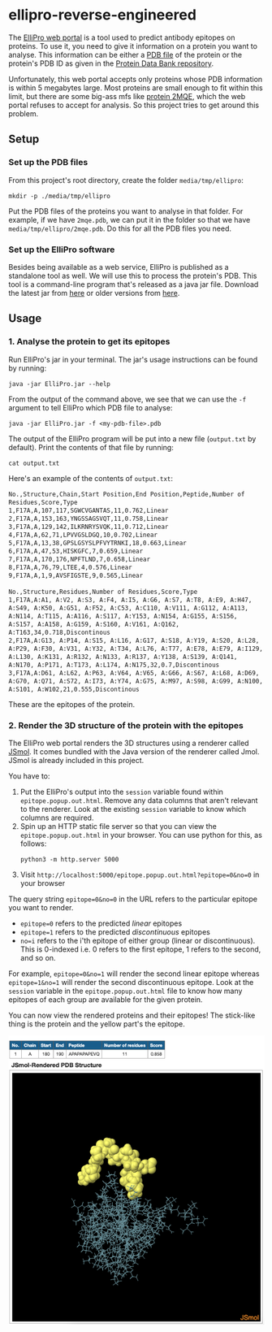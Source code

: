 # ellipro-reverse-engineered

The [ElliPro web portal](http://tools.iedb.org/ellipro/) is a tool used to predict antibody epitopes on proteins. To use it, you need to give it information on a protein you want to analyse. This information can be either a [PDB file](https://en.wikipedia.org/wiki/Protein_Data_Bank_(file_format)) of the protein or the protein's PDB ID as given in the [Protein Data Bank repository](https://www.rcsb.org/).

Unfortunately, this web portal accepts only proteins whose PDB information is within 5 megabytes large. Most proteins are small enough to fit within this limit, but there are some big-ass mfs like [protein 2MQE](https://www.rcsb.org/3d-view/2MQE), which the web portal refuses to accept for analysis. So this project tries to get around this problem.

## Setup

### Set up the PDB files

From this project's root directory, create the folder `media/tmp/ellipro`:

```
mkdir -p ./media/tmp/ellipro
```

Put the PDB files of the proteins you want to analyse in that folder. For example, if we have `2mqe.pdb`, we can put it in the folder so that we have `media/tmp/ellipro/2mqe.pdb`. Do this for all the PDB files you need.

### Set up the ElliPro software

Besides being available as a web service, ElliPro is published as a standalone tool as well. We will use this to process the protein's PDB. This tool is a command-line program that's released as a java jar file. Download the latest jar from [here](http://tools.iedb.org/ellipro/download/) or older versions from [here](https://downloads.iedb.org/tools/ellipro/).

## Usage

### 1. Analyse the protein to get its epitopes

Run ElliPro's jar in your terminal. The jar's usage instructions can be found by running:

```
java -jar ElliPro.jar --help
```

From the output of the command above, we see that we can use the `-f` argument to tell ElliPro which PDB file to analyse:

```
java -jar ElliPro.jar -f <my-pdb-file>.pdb
```

The output of the ElliPro program will be put into a new file (`output.txt` by default). Print the contents of that file by running:

```
cat output.txt
```

Here's an example of the contents of `output.txt`:

```
No.,Structure,Chain,Start Position,End Position,Peptide,Number of Residues,Score,Type
1,F17A,A,107,117,SGWCVGANTAS,11,0.762,Linear
2,F17A,A,153,163,YNGSSAGSVQT,11,0.758,Linear
3,F17A,A,129,142,ILKRNRYSVQK,11,0.712,Linear
4,F17A,A,62,71,LPVVGSLDGQ,10,0.702,Linear
5,F17A,A,13,38,GPSLGSYSLPFVYTRNKI,18,0.663,Linear
6,F17A,A,47,53,HISKGFC,7,0.659,Linear
7,F17A,A,170,176,NPFTLND,7,0.658,Linear
8,F17A,A,76,79,LTEE,4,0.576,Linear
9,F17A,A,1,9,AVSFIGSTE,9,0.565,Linear

No.,Structure,Residues,Number of Residues,Score,Type
1,F17A,A:A1, A:V2, A:S3, A:F4, A:I5, A:G6, A:S7, A:T8, A:E9, A:H47, A:S49, A:K50, A:G51, A:F52, A:C53, A:C110, A:V111, A:G112, A:A113, A:N114, A:T115, A:A116, A:S117, A:Y153, A:N154, A:G155, A:S156, A:S157, A:A158, A:G159, A:S160, A:V161, A:Q162, A:T163,34,0.718,Discontinous
2,F17A,A:G13, A:P14, A:S15, A:L16, A:G17, A:S18, A:Y19, A:S20, A:L28, A:P29, A:F30, A:V31, A:Y32, A:T34, A:L76, A:T77, A:E78, A:E79, A:I129, A:L130, A:K131, A:R132, A:N133, A:R137, A:Y138, A:S139, A:Q141, A:N170, A:P171, A:T173, A:L174, A:N175,32,0.7,Discontinous
3,F17A,A:D61, A:L62, A:P63, A:V64, A:V65, A:G66, A:S67, A:L68, A:D69, A:G70, A:Q71, A:S72, A:I73, A:Y74, A:G75, A:M97, A:S98, A:G99, A:N100, A:S101, A:W102,21,0.555,Discontinous
```

These are the epitopes of the protein.

### 2. Render the 3D structure of the protein with the epitopes

The ElliPro web portal renders the 3D structures using a renderer called [JSmol](http://jmol.sourceforge.net/). It comes bundled with the Java version of the renderer called Jmol. JSmol is already included in this project.

You have to:

1. Put the ElliPro's output into the `session` variable found within `epitope.popup.out.html`. Remove any data columns that aren't relevant to the renderer. Look at the existing `session` variable to know which columns are required.
2. Spin up an HTTP static file server so that you can view the `epitope.popup.out.html` in your browser. You can use python for this, as follows:
    ```
    python3 -m http.server 5000
    ```
3. Visit `http://localhost:5000/epitope.popup.out.html?epitope=0&no=0` in your browser

The query string `epitope=0&no=0` in the URL refers to the particular epitope you want to render.

- `epitope=0` refers to the predicted *linear* epitopes
- `epitope=1` refers to the predicted *discontinuous* epitopes
- `no=i` refers to the i'th epitope of either group (linear or discontinuous). This is 0-indexed i.e. 0 refers to the first epitope, 1 refers to the second, and so on.

For example, `epitope=0&no=1` will render the second linear epitope whereas `epitope=1&no=1` will render the second discontinuous epitope. Look at the `session` variable in the `epitope.popup.out.html` file to know how many epitopes of each group are available for the given protein.

You can now view the rendered proteins and their epitopes! The stick-like thing is the protein and the yellow part's the epitope.

![A rendered protein with one of its epitopes](./docs/3d-render-eg.png)
